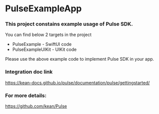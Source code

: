 # PulseExampleApp

### This project constains example usage of Pulse SDK. 

You can find below 2 targets in the project

- PulseExample - SwiftUI code
- PulseExampleUIKit - UIKit code

Please use the above example code to implement Pulse SDK in your app.

### Integration doc link
https://kean-docs.github.io/pulse/documentation/pulse/gettingstarted/

### For more details:
https://github.com/kean/Pulse
